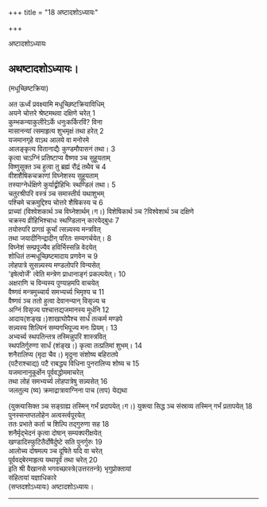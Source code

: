 +++
title = "18 अष्टादशोऽध्यायः"

+++





अष्टादशोऽध्यायः  




  
अथष्टादशोऽध्यायः।  
-----------------------  
(मधूच्छिष्टक्रिया)  
  
अत ऊर्ध्वं प्रवक्ष्यामि मधूच्छिष्टक्रियाविधिम्  
अयने चोत्तरे श्रेष्टमथवा दक्षिणे चरेत् 1  
कुम्भकन्याकुलीरेऽर्के धनुःकर्किरविं? विना  
मासानन्यां त्समाहृत्य शुभमृक्षं तथा हरेत् 2  
यजमानगृहे वाऽथ आलये वा मनोरमे  
आलङ्कृत्य वितानाद्यैः कुण्डमौपासनं तथा। 3  
कृत्वा चाऽग्निं प्रतिष्टाप्य वैष्णव ञ्च सुहूयताम्  
विष्णुसूक्त ञ्च हुत्वा तु ब्रह्मं रौद्रं तथैव च 4  
वीशशैषिकचक्राणां विघ्नेशस्य सुहूयताम्  
तस्याग्नेर्धक्षिणे कुर्याद्व्रीहिभिः स्थण्डिलं तथा। 5  
चतुरश्रीपरि वस्त्रं ञ्च समास्तीर्य यथाशुभम्  
पश्चिमे चक्रमुद्दिश्य चोत्तरे शैषिकस्य च 6  
प्राच्यां (विश्वेशकार्थ ञ्च विघ्नेशार्थम्।ग।) विशेषिकार्थ ञ्च ?विश्वेशार्थ ञ्च दक्षिणे  
चक्रस्य व्रीहिभिश्चाधः स्थण्डिलान् कारयेद्बुधः 7  
तयोरुपरि प्रागग्रं कूर्चां त्सन्न्यस्य मन्त्रवित्  
तथा जयादीनिन्द्रादीन् परितः सम्यगर्चयेत्। 8  
विघ्नेशं सम्प्रपूज्यैव हविर्भिस्सन्नि वेदयेत्  
शोधितं तन्मधूच्छिष्टमादाय प्रणवेन च 9  
लोहपात्रे सुसन्न्यस्य मण्डलोपरि विन्यसेत्  
'इषेत्वोर्जे' त्वेति मन्त्रेण प्राधानाङ्गं प्रकल्पयेत्। 10  
अक्षराणि च विन्यस्य पुण्याहमपि वाचयेत्  
वैष्णवं मन्त्रमुच्चार्य समभ्यर्च्य भिमृश्य च 11  
वैष्णवं ञ्च ततो हुत्वा देवानन्यान् विसृज्य च  
अग्निं विसृज्य पश्चात्तद्यजमानस्य मूर्धनि 12  
आदाय(शङ्ख।)शाखाघोपैश्च सार्धं तत्कर्म मण्डपे  
सन्न्यस्य शिल्पिनं सम्यगभिपूज्य मनः प्रियम्। 13  
अभ्यर्च्य स्थपतिन्तत्र तस्मिन्नुपरि शास्त्रवित्  
स्थपतिर्गुरुणा सार्धं (शंङ्ख।) कृत्वा तत्प्रतिमां शुभम्। 14  
शनैरालिप्य (मृदा चैव।) मृदुना संशोष्य बहिरातपे  
(पटैराश्चाद्य) पटै राबद्ध्य विधिना पुनरालिप्य शोष्य च 15  
यजमानानुकूर्क्षेन पूर्ववद्धोममाचरेत्  
तथा लोहं समभ्यर्च्य लोहपात्रेषु सन्न्यसेत् 16  
जलतुल्य (ष्य) क्रमाद्रात्रावाग्निना पाच (ताप) येद्यथा  
  
  
(युक्त्यासिक्त ञ्च सङ्ग्राह्य तस्मिन् गर्भं प्रदापयेत्।ग।) युक्त्या सिद्ध ञ्च संस्राव्य तस्मिन् गर्भं प्रतापयेत् 18  
पुनस्सन्तप्तलोहेन अत्वर्स्त्वपूरयेत्  
ततः प्रभाते कर्ता च शिल्पि तद्गुरुणा सह 18  
शनैर्मृद्भेदनं कृत्वा दोषान् सम्यक्परीक्षयेत्  
खण्डादिस्फुटितैर्दोषैर्दुष्टे सति पुनर्गुरुः 19  
आलोच्य दोषमल्प ञ्च दूषिते यदि वा चरेत्  
पूर्ववद्बेरमाहृत्य यथापूर्वं तथा चरेत् 20  
इति श्री वैखानसे भगवच्छास्त्रे(उत्तरतन्त्रे) भृगुप्रोक्तायां  
संहितायां यज्ञाधिकारे  
(सप्तदशोऽध्यायः) अष्टादशोऽध्यायः।  

------------------------------------------------------------------------
